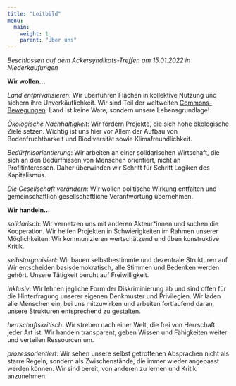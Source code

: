 ```yaml
---
title: "Leitbild"
menu:
  main:
    weight: 1
    parent: "Über uns"
---
```

*Beschlossen auf dem Ackersyndikats-Treffen am 15.01.2022 in Niederkaufungen*

**Wir wollen…** 

*Land entprivatisieren*: Wir überführen Flächen in kollektive Nutzung und sichern ihre Unverkäuflichkeit. Wir sind Teil der weltweiten [Commons-Bewegungen](https://commons-institut.org/was-sind-commons). Land ist keine Ware, sondern unsere Lebensgrundlage!

*Ökologische Nachhaltigkeit*: Wir fördern Projekte, die sich hohe ökologische Ziele setzen. Wichtig ist uns hier vor Allem der Aufbau von Bodenfruchtbarkeit und Biodiversität sowie Klimafreundlichkeit. 

*Bedürfnisorientierung*: Wir arbeiten an einer solidarischen Wirtschaft, die sich an den Bedürfnissen von Menschen orientiert, nicht an Profitinteressen. Daher überwinden wir Schritt für Schritt Logiken des Kapitalismus.

*Die Gesellschaft verändern*: Wir wollen politische Wirkung entfalten und gemeinschaftlich gesellschaftliche Verantwortung übernehmen. 

**Wir handeln…**

*solidarisch*: Wir vernetzen uns mit anderen Akteur\*innen und suchen die Kooperation. Wir helfen Projekten in Schwierigkeiten im Rahmen unserer Möglichkeiten. Wir kommunizieren wertschätzend und üben konstruktive Kritik.

*selbstorganisiert*: Wir bauen selbstbestimmte und dezentrale Strukturen auf. Wir entscheiden basisdemokratisch, alle Stimmen und Bedenken werden gehört. Unsere Tätigkeit beruht auf Freiwilligkeit.

*inklusiv*: Wir lehnen jegliche Form der Diskriminierung ab und sind offen für die Hinterfragung unserer eigenen Denkmuster und Privilegien. Wir laden alle Menschen ein, bei uns mitzuwirken und arbeiten fortlaufend daran, unsere Strukturen entsprechend zu gestalten. 

*herrschaftskritisch*: Wir streben nach einer Welt, die frei von Herrschaft jeder Art ist. Wir handeln transparent, geben Wissen und Fähigkeiten weiter und verteilen Ressourcen um. 

*prozessorientiert*: Wir sehen unsere selbst getroffenen Absprachen nicht als starre Regeln, sondern als Zwischenstände, die immer wieder angepasst werden können. Wir sind bereit, von anderen zu lernen und Kritik anzunehmen.
